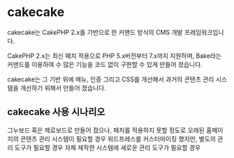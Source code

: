 # cakecake

cakecake는 CakePHP 2.x를 기반으로 한 커맨드 방식의 CMS 개발 프레임워크입니다.

CakePHP 2.x는 최신 패치 적용으로 PHP 5.x버전부터 7.x까지 지원하며, Bake라는 커맨드를 이용하여 수 많은 기능을 코드 없이 구현할 수 있게 만들어 졌습니다.

cakecake는 그 기반 위에 메뉴, 인증 그리고 CSS를 개선해서 과거의 콘텐츠 관리 시스템을 개선하기 위해서 만들어 졌습니다.

## cakecake 사용 시나리오

그누보드 혹은 제로보드로 만들어 졌으나, 패치를 적용하지 못할 정도로 오래된 홈페이지의 콘텐츠 관리 시스템이 필요할 경우
워드프레스를 커스터마이징 했지만, 별도의 관리 도구가 필요할 경우
자체 제작한 시스템에 새로운 관리 도구가 필요할 경우
